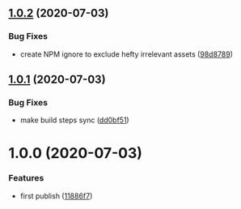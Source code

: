 ## [1.0.2](https://github.com/harrysolovay/constructor-chain/compare/v1.0.1...v1.0.2) (2020-07-03)


### Bug Fixes

* create NPM ignore to exclude hefty irrelevant assets ([98d8789](https://github.com/harrysolovay/constructor-chain/commit/98d87892d6253b7ccdaaf0ba6c8ee73856f53590))

## [1.0.1](https://github.com/harrysolovay/constructor-chain/compare/v1.0.0...v1.0.1) (2020-07-03)


### Bug Fixes

* make build steps sync ([dd0bf51](https://github.com/harrysolovay/constructor-chain/commit/dd0bf51e22511dafa32640763b787563495bc433))

# 1.0.0 (2020-07-03)


### Features

* first publish ([11886f7](https://github.com/harrysolovay/constructor-chain/commit/11886f74045933f44e69ce205f4cdd0ad9b88ca7))
